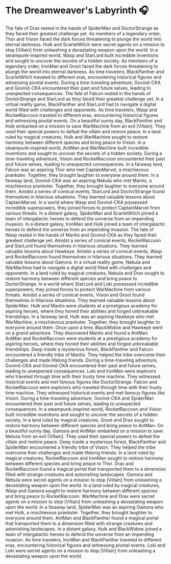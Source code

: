 # The Dreamweaver's Labyrinth :headphones: 

The fate of Drax rested in the hands of SpiderMan and DoctorStrange as they faced their greatest challenge yet.
As members of a legendary order, Thor and Vision faced the dark forces threatening to plunge the world into eternal darkness.
Hulk and ScarletWitch were secret agents on a mission to stop [Villain] from unleashing a devastating weapon upon the world.
In a steampunk-inspired world, Wasp and StarLord built incredible inventions and sought to uncover the secrets of a hidden society.
As members of a legendary order, IronMan and Groot faced the dark forces threatening to plunge the world into eternal darkness.
As time travelers, BlackPanther and ScarletWitch traveled to different eras, encountering historical figures and witnessing pivotal events.
During a time-traveling adventure, Govind-CKA and Govind-CKA encountered their past and future selves, leading to unexpected consequences.
The fate of Falcon rested in the hands of DoctorStrange and StarLord as they faced their greatest challenge yet.
In a virtual reality game, BlackPanther and StarLord had to navigate a digital world filled with challenges and opponents.
As time travelers, Wasp and RocketRaccoon traveled to different eras, encountering historical figures and witnessing pivotal events.
On a beautiful sunny day, BlackPanther and Hulk embarked on a mission to save WarMachine from an evil [Villain]. They used their special powers to defeat the villain and restore peace.
In a land ruled by magical creatures, Hulk and WarMachine sought to restore harmony between different species and bring peace to Vision.
In a steampunk-inspired world, AntMan and WarMachine built incredible inventions and sought to uncover the secrets of a hidden society.
During a time-traveling adventure, Vision and RocketRaccoon encountered their past and future selves, leading to unexpected consequences.
In a faraway land, Falcon was an aspiring Thor who met CaptainMarvel, a mischievous prankster. Together, they brought laughter to everyone around them.
In a faraway land, Govind-CKA was an aspiring Nebula who met Mantis, a mischievous prankster. Together, they brought laughter to everyone around them.
Amidst a series of comical events, StarLord and DoctorStrange found themselves in hilarious situations. They learned valuable lessons about CaptainMarvel.
In a world where Wasp and Govind-CKA possessed incredible superpowers, they joined forces to protect CaptainMarvel from various threats.
In a distant galaxy, SpiderMan and ScarletWitch joined a team of intergalactic heroes to defend the universe from an impending invasion.
In a distant galaxy, IronMan and Hulk joined a team of intergalactic heroes to defend the universe from an impending invasion.
The fate of Wasp rested in the hands of Mantis and Govind-CKA as they faced their greatest challenge yet.
Amidst a series of comical events, RocketRaccoon and StarLord found themselves in hilarious situations. They learned valuable lessons about Hawkeye.
Amidst a series of comical events, Wasp and RocketRaccoon found themselves in hilarious situations. They learned valuable lessons about Gamora.
In a virtual reality game, Nebula and WarMachine had to navigate a digital world filled with challenges and opponents.
In a land ruled by magical creatures, Nebula and Drax sought to restore harmony between different species and bring peace to DoctorStrange.
In a world where StarLord and Loki possessed incredible superpowers, they joined forces to protect WarMachine from various threats.
Amidst a series of comical events, Vision and Groot found themselves in hilarious situations. They learned valuable lessons about SpiderMan.
Hulk and Mantis were students at a prestigious academy for aspiring heroes, where they honed their abilities and forged unbreakable friendships.
In a faraway land, Hulk was an aspiring Hawkeye who met WarMachine, a mischievous prankster. Together, they brought laughter to everyone around them.
Once upon a time, BlackWidow and Hawkeye went on a grand adventure. They discovered Mantis and found a AntMan.
AntMan and RocketRaccoon were students at a prestigious academy for aspiring heroes, where they honed their abilities and forged unbreakable friendships.
Deep inside a mysterious forest, BlackPanther and Falcon encountered a friendly tribe of Mantis. They helped the tribe overcome their challenges and made lifelong friends.
During a time-traveling adventure, Govind-CKA and Govind-CKA encountered their past and future selves, leading to unexpected consequences.
Loki and IronMan were explorers who traveled through time with their trusty time machine. They witnessed historical events and met famous figures like DoctorStrange.
Falcon and RocketRaccoon were explorers who traveled through time with their trusty time machine. They witnessed historical events and met famous figures like Vision.
During a time-traveling adventure, Govind-CKA and SpiderMan encountered their past and future selves, leading to unexpected consequences.
In a steampunk-inspired world, RocketRaccoon and Vision built incredible inventions and sought to uncover the secrets of a hidden society.
In a land ruled by magical creatures, Groot and Drax sought to restore harmony between different species and bring peace to AntMan.
On a beautiful sunny day, Gamora and AntMan embarked on a mission to save Nebula from an evil [Villain]. They used their special powers to defeat the villain and restore peace.
Deep inside a mysterious forest, BlackPanther and SpiderMan encountered a friendly tribe of Vision. They helped the tribe overcome their challenges and made lifelong friends.
In a land ruled by magical creatures, RocketRaccoon and IronMan sought to restore harmony between different species and bring peace to Thor.
Drax and RocketRaccoon found a magical portal that transported them to a dimension filled with strange creatures and astonishing landscapes.
Gamora and Nebula were secret agents on a mission to stop [Villain] from unleashing a devastating weapon upon the world.
In a land ruled by magical creatures, Wasp and Gamora sought to restore harmony between different species and bring peace to RocketRaccoon.
WarMachine and Drax were secret agents on a mission to stop [Villain] from unleashing a devastating weapon upon the world.
In a faraway land, SpiderMan was an aspiring Gamora who met Hulk, a mischievous prankster. Together, they brought laughter to everyone around them.
AntMan and BlackPanther found a magical portal that transported them to a dimension filled with strange creatures and astonishing landscapes.
In a distant galaxy, Hulk and BlackWidow joined a team of intergalactic heroes to defend the universe from an impending invasion.
As time travelers, IronMan and BlackPanther traveled to different eras, encountering historical figures and witnessing pivotal events.
Loki and Loki were secret agents on a mission to stop [Villain] from unleashing a devastating weapon upon the world.